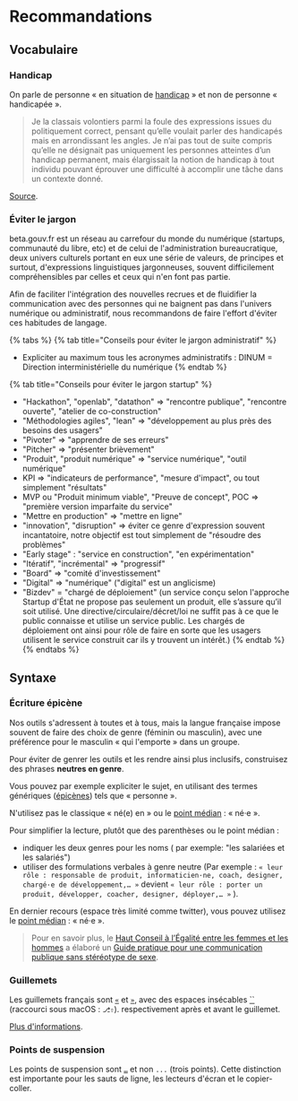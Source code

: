 # Recommandations

## Vocabulaire

### Handicap

On parle de personne « en situation de [handicap](http://www.legifrance.gouv.fr/affichCodeArticle.do?cidTexte=LEGITEXT000006074069&idArticle=LEGIARTI000006796446) » et non de personne « handicapée ».

> Je la classais volontiers parmi la foule des expressions issues du politiquement correct, pensant qu’elle voulait parler des handicapés mais en arrondissant les angles. Je n’ai pas tout de suite compris qu’elle ne désignait pas uniquement les personnes atteintes d’un handicap permanent, mais élargissait la notion de handicap à tout individu pouvant éprouver une difficulté à accomplir une tâche dans un contexte donné.

[Source](http://tanguyreve.unblog.fr/2012/05/03/personne-handicapee-ou-personne-en-situation-de-handicap/).

### Éviter le jargon

beta.gouv.fr est un réseau au carrefour du monde du numérique \(startups, communauté du libre, etc\) et de celui de l'administration bureaucratique, deux univers culturels portant en eux une série de valeurs, de principes et surtout, d'expressions linguistiques jargonneuses, souvent difficilement compréhensibles par celles et ceux qui n'en font pas partie. 

Afin de faciliter l'intégration des nouvelles recrues et de fluidifier la communication avec des personnes qui ne baignent pas dans l'univers numérique ou administratif, nous recommandons de faire l'effort d'éviter ces habitudes de langage. 

{% tabs %}
{% tab title="Conseils pour éviter le jargon administratif" %}
* Expliciter au maximum tous les acronymes administratifs : DINUM = Direction interministérielle du numérique
{% endtab %}

{% tab title="Conseils pour éviter le jargon startup" %}
* "Hackathon", "openlab", "datathon"  =&gt; "rencontre publique", "rencontre ouverte", "atelier de co-construction"
* "Méthodologies agiles", "lean" =&gt; "développement au plus près des besoins des usagers"
* "Pivoter" =&gt; "apprendre de ses erreurs"
* "Pitcher" =&gt; "présenter brièvement"
* "Produit", "produit numérique" =&gt; "service numérique", "outil numérique"
* KPI =&gt; "indicateurs de performance", "mesure d'impact", ou tout simplement "résultats"
* MVP ou "Produit minimum viable", "Preuve de concept", POC =&gt; "première version imparfaite du service"
* "Mettre en production" =&gt; "mettre en ligne"
* "innovation", "disruption" =&gt; éviter ce genre d'expression souvent incantatoire, notre objectif est tout simplement de "résoudre des problèmes"
* "Early stage" : "service en construction", "en expérimentation"
* "Itératif", "incrémental" =&gt; "progressif"
* "Board" =&gt; "comité d'investissement"
* "Digital" =&gt; "numérique" \("digital" est un anglicisme\)
* "Bizdev" = "chargé de déploiement" \(un service conçu selon l'approche Startup d'État ne propose pas seulement un produit, elle s’assure qu’il soit utilisé. Une directive/circulaire/décret/loi ne suffit pas à ce que le public connaisse et utilise un service public. Les chargés de déploiement ont ainsi pour rôle de faire en sorte que les usagers utilisent le service construit car ils y trouvent un intérêt.\)
{% endtab %}
{% endtabs %}

## Syntaxe

### Écriture épicène

Nos outils s'adressent à toutes et à tous, mais la langue française impose souvent de faire des choix de genre \(féminin ou masculin\), avec une préférence pour le masculin « qui l'emporte » dans un groupe.

Pour éviter de genrer les outils et les rendre ainsi plus inclusifs, construisez des phrases **neutres en genre**.

Vous pouvez par exemple expliciter le sujet, en utilisant des termes génériques \([épicènes](https://fr.wikipedia.org/wiki/Épicène)\) tels que « personne ».

N'utilisez pas le classique « né\(e\) en » ou le [point médian](https://fr.wikipedia.org/wiki/Point_médian#Utilisation_dans_le_langage_non_sexiste) : « né·e ».

Pour simplifier la lecture, plutôt que des parenthèses ou le point médian :

* indiquer les deux genres pour les noms \( par exemple: "les salariées et les salariés"\) 
* utiliser des formulations verbales à genre neutre \(Par exemple :  `« leur rôle : responsable de produit, informaticien·ne, coach, designer, chargé·e de développement,… »` devient `« leur rôle : porter un produit, développer, coacher, designer, déployer,… »` \).

En dernier recours \(espace très limité comme twitter\), vous pouvez utilisez le [point médian](https://fr.wikipedia.org/wiki/Point_médian#Utilisation_dans_le_langage_non_sexiste) : « né·e ».

> Pour en savoir plus, le [Haut Conseil à l’Égalité entre les femmes et les hommes](http://www.haut-conseil-egalite.gouv.fr/) a élaboré un [Guide pratique pour une communication publique sans stéréotype de sexe](http://www.haut-conseil-egalite.gouv.fr/IMG/pdf/hcefh__guide_pratique_com_sans_stereo-_vf-_2015_11_05.pdf).

### Guillemets

Les guillemets français sont [`«`](http://unicode-table.com/fr/00AB/) et [`»`](http://unicode-table.com/fr/00BB/), avec des espaces insécables [ \`\`](http://unicode-table.com/fr/00A0/) \(raccourci sous macOS : `⎇⇧`\). respectivement après et avant le guillemet.

[Plus d'informations](https://www.noslangues-ourlanguages.gc.ca/bien-well/fra-eng/ponctuation-punctuation/guillemets-quotation-fra.html).

### Points de suspension

Les points de suspension sont [`…`](http://unicode-table.com/fr/2026/) et non `...` \(trois points\). Cette distinction est importante pour les sauts de ligne, les lecteurs d'écran et le copier-coller.

### 


